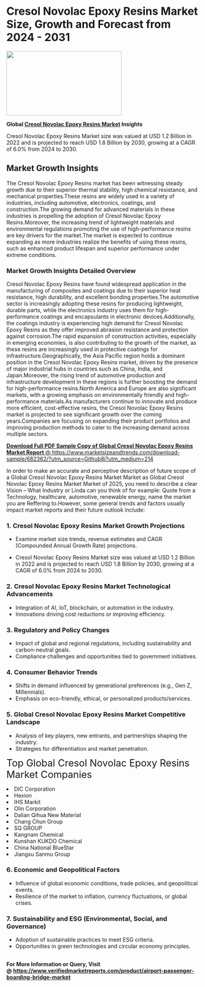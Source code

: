 <H1>Cresol Novolac Epoxy Resins Market Size, Growth and Forecast from 2024 - 2031</H1><img class="aligncenter size-medium wp-image-584254" src="https://thirdeyenews.in/wp-content/uploads/2024/09/Global-Market-Research-300x168.jpeg" alt="" width="300" height="168" /><p><strong>Global&nbsp;<a href="https://www.marketsizeandtrends.com/download-sample/682362/?utm_source=Github8j?utm_medium=214">Cresol Novolac Epoxy Resins Market</a> Insights</strong></p><p>Cresol Novolac Epoxy Resins Market size was valued at USD 1.2 Billion in 2022 and is projected to reach USD 1.8 Billion by 2030, growing at a CAGR of 6.0% from 2024 to 2030.</p><p><h2>Market Growth Insights</h2> The Cresol Novolac Epoxy Resins market has been witnessing steady growth due to their superior thermal stability, high chemical resistance, and mechanical properties.These resins are widely used in a variety of industries, including automotive, electronics, coatings, and construction.The growing demand for advanced materials in these industries is propelling the adoption of Cresol Novolac Epoxy Resins.Moreover, the increasing trend of lightweight materials and environmental regulations promoting the use of high-performance resins are key drivers for the market.The market is expected to continue expanding as more industries realize the benefits of using these resins, such as enhanced product lifespan and superior performance under extreme conditions.<p><a href="#"></a></p> <h3>Market Growth Insights Detailed Overview</h3> Cresol Novolac Epoxy Resins have found widespread application in the manufacturing of composites and coatings due to their superior heat resistance, high durability, and excellent bonding properties.The automotive sector is increasingly adopting these resins for producing lightweight, durable parts, while the electronics industry uses them for high-performance coatings and encapsulants in electronic devices.Additionally, the coatings industry is experiencing high demand for Cresol Novolac Epoxy Resins as they offer improved abrasion resistance and protection against corrosion.The rapid expansion of construction activities, especially in emerging economies, is also contributing to the growth of the market, as these resins are increasingly used in protective coatings for infrastructure.Geographically, the Asia Pacific region holds a dominant position in the Cresol Novolac Epoxy Resins market, driven by the presence of major industrial hubs in countries such as China, India, and Japan.Moreover, the rising trend of automotive production and infrastructure development in these regions is further boosting the demand for high-performance resins.North America and Europe are also significant markets, with a growing emphasis on environmentally friendly and high-performance materials.As manufacturers continue to innovate and produce more efficient, cost-effective resins, the Cresol Novolac Epoxy Resins market is projected to see significant growth over the coming years.Companies are focusing on expanding their product portfolios and improving production methods to cater to the increasing demand across multiple sectors.<p><a href="#"></p><p><span class=""><strong>Download Full PDF Sample Copy of Global Cresol Novolac Epoxy Resins Market Report</strong> @ <a href="https://www.marketsizeandtrends.com/download-sample/682362/?utm_source=Github8j?utm_medium=214" target="_blank">https://www.marketsizeandtrends.com/download-sample/682362/?utm_source=Github8j?utm_medium=214</a></span></p><p>In order to make an accurate and perceptive description of future scope of a Global&nbsp;Cresol Novolac Epoxy Resins Market Market as Global&nbsp;Cresol Novolac Epoxy Resins Market Market of 2025, you need to describe a clear Vision &ndash; What Industry or Linda can you think of for example: Quote from a Technology, healthcare, automotive, renewable energy, name the market you are Reffering to.However, some general trends and factors usually impact market reports and their future outlook include:</p><h3>1.&nbsp;<strong>Cresol Novolac Epoxy Resins Market Growth Projections</strong></h3><ul><li>Examine market size trends, revenue estimates and CAGR (Compounded Annual Growth Rate) projections.</li><li><p>Cresol Novolac Epoxy Resins Market size was valued at USD 1.2 Billion in 2022 and is projected to reach USD 1.8 Billion by 2030, growing at a CAGR of 6.0% from 2024 to 2030.</p></li></ul><h3>2.&nbsp;<strong>Cresol Novolac Epoxy Resins Market Technological Advancements</strong></h3><ul><li>Integration of AI, IoT, blockchain, or automation in the industry.</li><li>Innovations driving cost reductions or improving efficiency.</li></ul><h3>3.&nbsp;<strong>Regulatory and Policy Changes</strong></h3><ul><li>Impact of global and regional regulations, including sustainability and carbon-neutral goals.</li><li>Compliance challenges and opportunities tied to government initiatives.</li></ul><h3>4.&nbsp;<strong>Consumer Behavior Trends</strong></h3><ul><li>Shifts in demand influenced by generational preferences (e.g., Gen Z, Millennials).</li><li>Emphasis on eco-friendly, ethical, or personalized products/services.</li></ul><h3>5.&nbsp;<strong>Global Cresol Novolac Epoxy Resins Market Competitive Landscape</strong></h3><ul><li>Analysis of key players, new entrants, and partnerships shaping the industry.</li><li>Strategies for differentiation and market penetration.</li></ul><p data-pm-slice="1 1 []"><span style="color: inherit; font-family: inherit; font-size: 25px;">Top Global Cresol Novolac Epoxy Resins Market Companies</span></p><div class="" data-test-id=""><p><li>DIC Corporation</li><li> Hexion</li><li> IHS Markit</li><li> Olin Corporation</li><li> Dalian Qihua New Material</li><li> Chang Chun Group</li><li> SQ GROUP</li><li> Kangnam Chemical</li><li> Kunshan KUKDO Chemical</li><li> China National BlueStar</li><li> Jiangsu Sanmu Group</li></p></div><h3>6.&nbsp;<strong>Economic and Geopolitical Factors</strong></h3><ul><li>Influence of global economic conditions, trade policies, and geopolitical events.</li><li>Resilience of the market to inflation, currency fluctuations, or global crises.</li></ul><h3>7.&nbsp;<strong>Sustainability and ESG (Environmental, Social, and Governance)</strong></h3><ul><li>Adoption of sustainable practices to meet ESG criteria.</li><li>Opportunities in green technologies and circular economy principles.</li></ul><h2><strong style="font-size: 14px;">For More Information or Query, Visit @&nbsp;</strong><a style="background-color: #ffffff; font-size: 14px;" href="https://www.marketsizeandtrends.com/report/cresol-novolac-epoxy-resins-market/" target="_blank">https://www.verifiedmarketreports.com/product/airport-passenger-boarding-bridge-market</a></h2>